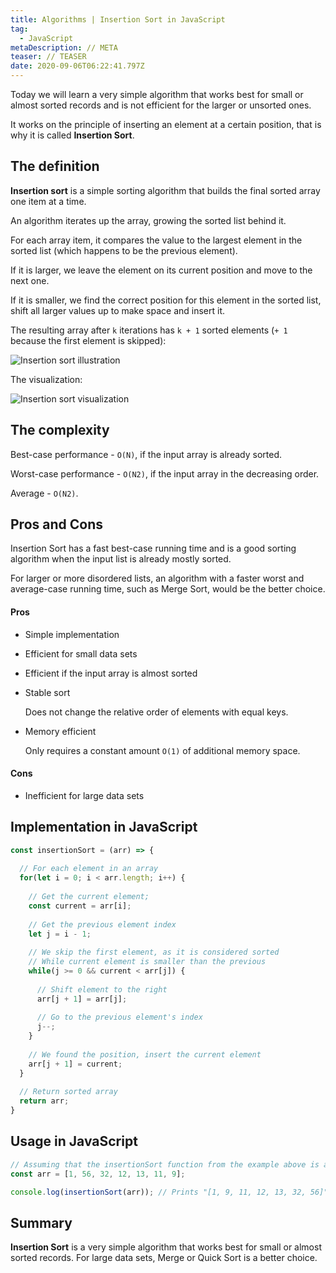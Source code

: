 ```yaml
---
title: Algorithms | Insertion Sort in JavaScript
tag:
  - JavaScript
metaDescription: // META
teaser: // TEASER
date: 2020-09-06T06:22:41.797Z
---
```

Today we will learn a very simple algorithm that works best for small or almost sorted records and is not efficient for the larger or unsorted ones.

It works on the principle of inserting an element at a certain position, that is why it is called **Insertion Sort**.

## The definition

**Insertion sort** is a simple sorting algorithm that builds the final sorted array one item at a time.

An algorithm iterates up the array, growing the sorted list behind it.

For each array item, it compares the value to the largest element in the sorted list (which happens to be the previous element).

If it is larger, we leave the element on its current position and move to the next one.

If it is smaller, we find the correct position for this element in the sorted list, shift all larger values up to make space and insert it.

The resulting array after `k` iterations has `k + 1` sorted elements (`+ 1` because the first element is skipped):

![Insertion sort illustration](/img/insertion-sort-example-300px.gif "Insertion sort illustration")

The visualization:

![Insertion sort visualization](/img/insertion_sort_animation.gif "Insertion sort visualization")

## The complexity

Best-case performance - `O(N)`, if the input array is already sorted.

Worst-case performance - `O(N2)`, if the input array in the decreasing order.

Average - `O(N2)`.

## Pros and Cons

Insertion Sort has a fast best-case running time and is a good sorting algorithm when the input list is already mostly sorted. 

For larger or more disordered lists, an algorithm with a faster worst and average-case running time, such as Merge Sort, would be the better choice.

#### Pros

* Simple implementation
* Efficient for small data sets
* Efficient if the input array is almost sorted
* Stable sort

  Does not change the relative order of elements with equal keys.
* Memory efficient

  Only requires a constant amount `O(1)` of additional memory space.

#### Cons

* Inefficient for large data sets

## Implementation in JavaScript

```javascript
const insertionSort = (arr) => {
  
  // For each element in an array
  for(let i = 0; i < arr.length; i++) {
  
    // Get the current element;
    const current = arr[i];
    
    // Get the previous element index
    let j = i - 1;
    
    // We skip the first element, as it is considered sorted
    // While current element is smaller than the previous
    while(j >= 0 && current < arr[j]) {
    
      // Shift element to the right
      arr[j + 1] = arr[j];
      
      // Go to the previous element's index
      j--;
    }
    
    // We found the position, insert the current element
    arr[j + 1] = current;
  }
  
  // Return sorted array
  return arr;
}
```

## Usage in JavaScript

```javascript
// Assuming that the insertionSort function from the example above is accessible
const arr = [1, 56, 32, 12, 13, 11, 9];

console.log(insertionSort(arr)); // Prints "[1, 9, 11, 12, 13, 32, 56]"
```

## Summary

**Insertion Sort** is a very simple algorithm that works best for small or almost sorted records. For large data sets, Merge or Quick Sort is a better choice.